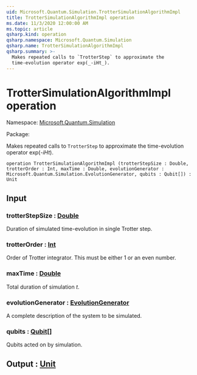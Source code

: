 ```yaml
---
uid: Microsoft.Quantum.Simulation.TrotterSimulationAlgorithmImpl
title: TrotterSimulationAlgorithmImpl operation
ms.date: 11/3/2020 12:00:00 AM
ms.topic: article
qsharp.kind: operation
qsharp.namespace: Microsoft.Quantum.Simulation
qsharp.name: TrotterSimulationAlgorithmImpl
qsharp.summary: >-
  Makes repeated calls to `TrotterStep` to approximate the
  time-evolution operator exp(_-iHt_).
---
```


# TrotterSimulationAlgorithmImpl operation

Namespace: [Microsoft.Quantum.Simulation](xref:Microsoft.Quantum.Simulation)

Package: [](https://nuget.org/packages/)


Makes repeated calls to `TrotterStep` to approximate thetime-evolution operator exp(_-iHt_).

```qsharp
operation TrotterSimulationAlgorithmImpl (trotterStepSize : Double, trotterOrder : Int, maxTime : Double, evolutionGenerator : Microsoft.Quantum.Simulation.EvolutionGenerator, qubits : Qubit[]) : Unit
```


## Input

### trotterStepSize : [Double](xref:microsoft.quantum.lang-ref.double)

Duration of simulated time-evolution in single Trotter step.


### trotterOrder : [Int](xref:microsoft.quantum.lang-ref.int)

Order of Trotter integrator. This must be either 1 or an even number.


### maxTime : [Double](xref:microsoft.quantum.lang-ref.double)

Total duration of simulation $t$.


### evolutionGenerator : [EvolutionGenerator](xref:Microsoft.Quantum.Simulation.EvolutionGenerator)

A complete description of the system to be simulated.


### qubits : [Qubit](xref:microsoft.quantum.lang-ref.qubit)[]

Qubits acted on by simulation.



## Output : [Unit](xref:microsoft.quantum.lang-ref.unit)


